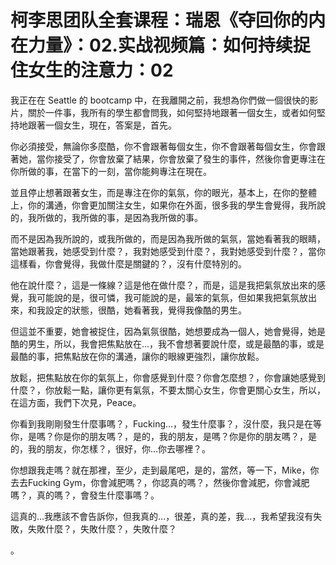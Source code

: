 # 柯李思团队全套课程：瑞恩《夺回你的内在力量》：02.实战视频篇：如何持续捉住女生的注意力：02

我正在在 Seattle 的 bootcamp 中，在我離開之前，我想為你們做一個很快的影片，關於一件事，我所有的學生都會問我，如何堅持地跟著一個女生，或者如何堅持地跟著一個女生，現在，答案是，首先。

你必須接受，無論你多麼酷，你不會跟著每個女生，你不會跟著每個女生，你會跟著她，當你接受了，你會放棄了結果，你會放棄了發生的事件，然後你會更專注在你所做的事，在當下的一刻，當你能夠專注在現在。

並且停止想著跟著女生，而是專注在你的氣氛，你的眼光，基本上，在你的整體上，你的溝通，你會更加關注女生，如果你在外面，很多我的學生會覺得，我所說的，我所做的，我所做的事，是因為我所做的事。

而不是因為我所說的，或我所做的，而是因為我所做的氣氛，當她看著我的眼睛，當她跟著我，她感受到什麼？，我對她感受到什麼？，我對她感受到什麼？，當你這樣看，你會覺得，我做什麼是關鍵的？，沒有什麼特別的。

他在說什麼？，這是一條線？這是他在做什麼？，而是，這是我把氣氛放出來的感覺，我可能說的是，很可憐，我可能說的是，最笨的氣氛，但如果我把氣氛放出來，和我設定的狀態，很酷，她看著我，覺得我像酷的男生。

但這並不重要，她會被捉住，因為氣氛很酷，她想要成為一個人，她會覺得，她是酷的男生，所以，我會把焦點放在…，我不會想著要說什麼，或是最酷的事，或是最酷的事，把焦點放在你的溝通，讓你的眼線更強烈，讓你放鬆。

放鬆，把焦點放在你的氣氛上，你會感覺到什麼？你會怎麼想？，你會讓她感覺到什麼？，你放鬆一點，讓你更有氣氛，不要太關心女生，你會更關心女生，所以，在這方面，我們下次見，Peace。

你看到我剛剛發生什麼事嗎？，Fucking…，發生什麼事？，沒什麼，我只是在等你，是嗎？你是你的朋友嗎？，是的，我的朋友，是嗎？你是你的朋友嗎？，是的，我的朋友，你怎樣？，很好，你…你去哪裡？。

你想跟我走嗎？就在那裡，至少，走到最尾吧，是的，當然，等一下，Mike，你去去Fucking Gym，你會減肥嗎？，你認真的嗎？，然後你會減肥，你會減肥嗎？，真的嗎？，會發生什麼事嗎？。

這真的…我應該不會告訴你，但我真的…，很差，真的差，我…，我希望我沒有失敗，失敗什麼？，失敗什麼？，失敗什麼？

。